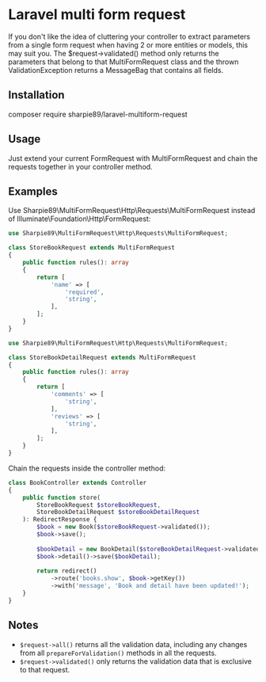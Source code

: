 # Laravel multi form request

If you don't like the idea of cluttering your controller to extract parameters from a single form request when having 2 or more entities or models, this may suit you. The $request->validated() method only returns the parameters that belong to that MultiFormRequest class and the thrown ValidationException returns a MessageBag that contains all fields.

## Installation

composer require sharpie89/laravel-multiform-request

## Usage

Just extend your current FormRequest with MultiFormRequest and chain the requests together in your controller method.

## Examples

Use Sharpie89\MultiFormRequest\Http\Requests\MultiFormRequest instead of Illuminate\Foundation\Http\FormRequest:

```php
use Sharpie89\MultiFormRequest\Http\Requests\MultiFormRequest;

class StoreBookRequest extends MultiFormRequest
{
    public function rules(): array
    {
        return [
            'name' => [
                'required',
                'string',
            ],
        ];
    }
}
```


```php
use Sharpie89\MultiFormRequest\Http\Requests\MultiFormRequest;

class StoreBookDetailRequest extends MultiFormRequest
{
    public function rules(): array
    {
        return [
            'comments' => [
                'string',
            ],
            'reviews' => [
                'string',
            ],
        ];
    }
}
```

Chain the requests inside the controller method:

```php
class BookController extends Controller
{
    public function store(
        StoreBookRequest $storeBookRequest,
        StoreBookDetailRequest $storeBookDetailRequest
    ): RedirectResponse {
        $book = new Book($storeBookRequest->validated());
        $book->save();
        
        $bookDetail = new BookDetail($storeBookDetailRequest->validated());
        $book->detail()->save($bookDetail);
        
        return redirect()
            ->route('books.show', $book->getKey())
            ->with('message', 'Book and detail have been updated!');
    }
}
```

## Notes

- `$request->all()` returns all the validation data, including any changes from all `prepareForValidation()` methods in all the requests.
- `$request->validated()` only returns the validation data that is exclusive to that request.


